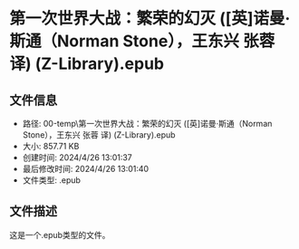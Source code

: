 ﻿# 第一次世界大战：繁荣的幻灭 ([英]诺曼·斯通（Norman Stone），王东兴  张蓉 译) (Z-Library).epub

## 文件信息
- 路径: 00-temp\第一次世界大战：繁荣的幻灭 ([英]诺曼·斯通（Norman Stone），王东兴  张蓉 译) (Z-Library).epub
- 大小: 857.71 KB
- 创建时间: 2024/4/26 13:01:37
- 最后修改时间: 2024/4/26 13:01:40
- 文件类型: .epub

## 文件描述
这是一个.epub类型的文件。

